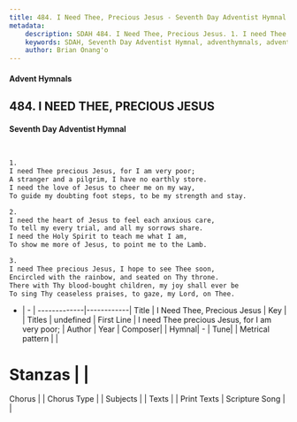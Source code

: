 ```yaml
---
title: 484. I Need Thee, Precious Jesus - Seventh Day Adventist Hymnal
metadata:
    description: SDAH 484. I Need Thee, Precious Jesus. 1. I need Thee precious Jesus, for I am very poor; A stranger and a pilgrim, I have no earthly store. I need the love of Jesus to cheer me on my way, To guide my doubting foot steps, to be my strength and stay.
    keywords: SDAH, Seventh Day Adventist Hymnal, adventhymnals, advent hymnals, I Need Thee, Precious Jesus, I need Thee precious Jesus, for I am very poor; 
    author: Brian Onang'o
---
```


#### Advent Hymnals
## 484. I NEED THEE, PRECIOUS JESUS
#### Seventh Day Adventist Hymnal

```txt


1.
I need Thee precious Jesus, for I am very poor;
A stranger and a pilgrim, I have no earthly store.
I need the love of Jesus to cheer me on my way,
To guide my doubting foot steps, to be my strength and stay.

2.
I need the heart of Jesus to feel each anxious care,
To tell my every trial, and all my sorrows share.
I need the Holy Spirit to teach me what I am,
To show me more of Jesus, to point me to the Lamb.

3.
I need Thee precious Jesus, I hope to see Thee soon,
Encircled with the rainbow, and seated on Thy throne.
There with Thy blood-bought children, my joy shall ever be
To sing Thy ceaseless praises, to gaze, my Lord, on Thee.


```

- |   -  |
-------------|------------|
Title | I Need Thee, Precious Jesus |
Key |  |
Titles | undefined |
First Line | I need Thee precious Jesus, for I am very poor; |
Author | 
Year | 
Composer|  |
Hymnal|  - |
Tune|  |
Metrical pattern | |
# Stanzas |  |
Chorus |  |
Chorus Type |  |
Subjects |  |
Texts |  |
Print Texts | 
Scripture Song |  |
  
